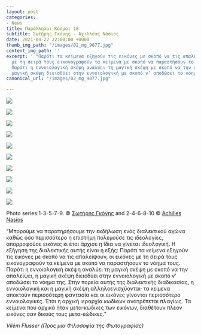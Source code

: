 ```yaml
---
layout: post
categories:
- News
title: Παράλληλοι Κόσμοι 18
subtitle: Σωτήρης Γκόνης - Αχιλλέας Νάσιος
date: 2021-04-22 22:00:00 +0000
thumb_img_path: "/images/02_mg_9077.jpg"
content_img_path: ''
excerpt: ' "Παρότι τα κείμενα εξηγούν τις εικόνες με σκοπό να τις απαλείψουν, οι εικόνες
  με τη σειρά τους εικονογραφούν τα κείμενα με σκοπό να παραστήσουν το νόημα τους.
  Παρότι η εννοιολογική σκέψη αναλύει τη μαγική σκέψη με σκοπό να την απαλείψει, η
  μαγική σκέψη διεισδύει στην εννοιολογική με σκοπό ν’ αποδώσει το νόημα της"...'
canonical_url: "/images/02_mg_9077.jpg"

---
```

![](/images/01-137266306_839318476634489_5466290546161899851_n.jpg)

![](/images/02_mg_9077.jpg)

![](/images/03-137225540_188504162972284_8999779675124597334_n.jpg)

![](/images/04-55608037_10218291303776359_3672297269731786752_o.jpg)

![](/images/05-138361710_954043702089651_3394192354107148093_n.jpg)

![](/images/06_mg_7702.jpg)

![](/images/07-137535288_418224072780208_9035295601817915818_n.jpg)

![](/images/08-_mg_4046.jpg)

![](/images/09-138019581_521165482154675_3704778206355821612_n.jpg)

![](/images/10_mg_9128.jpg)

Photo series:1-3-5-7-9. © <a href="https://www.facebook.com/profile.php?id=550912249" target="blank">Σωτήρης Γκόνης</a> and  2-4-6-8-10 © <a href="https://anikon.org/" target="blank">Achilles Nasios</a>

“Μπορούμε να παρατηρήσουμε την εκδήλωση ενός διαλεκτικού αγώνα καθώς όσο περισσότερο η επιστήμη πολεμούσε τις ιδεολογίες, απορροφούσε εικόνες κι έτσι άρχισε η ίδια να γίνεται ιδεολογική. Η εξήγηση της διαλεκτικής αυτής είναι η εξής: Παρότι τα κείμενα εξηγούν τις εικόνες με σκοπό να τις απαλείψουν, οι εικόνες με τη σειρά τους εικονογραφούν τα κείμενα με σκοπό να παραστήσουν το νόημα τους. Παρότι η εννοιολογική σκέψη αναλύει τη μαγική σκέψη με σκοπό να την απαλείψει, η μαγική σκέψη διεισδύει στην εννοιολογική με σκοπό ν’ αποδώσει το νόημα της. Στην πορεία αυτής της διαλεκτικής διαδικασίας, η εννοιολογική και η μαγική σκέψη αλληλοενισχύονται· τα κείμενα αποκτούν περισσότερη φαντασία και οι εικόνες γίνονται περισσότερο εννοιολογικές. Έτσι η αρχική ιεραρχία κωδίκων ανατρέπεται πλαγίως. Τα κείμενα που αρχικά ήταν μετα-κώδικες των εικόνων, διαθέτουν πλέον εικόνες σαν δικούς τους μετα-κώδικες.”

_Vilém Flusser (Προς μια Φιλοσοφία της Φωτογραφίας)_